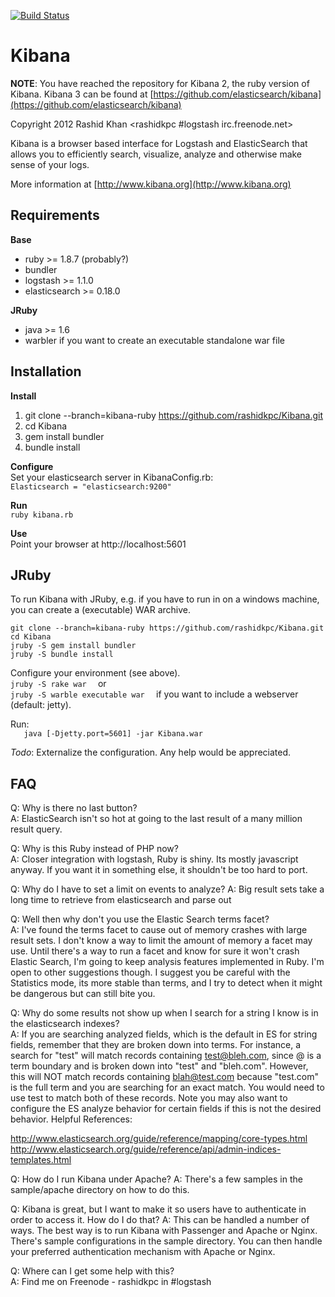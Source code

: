[![Build Status](https://secure.travis-ci.org/invadersmustdie/Kibana.png?branch=kibana-ruby)](https://travis-ci.org/invadersmustdie/Kibana)

# Kibana
__NOTE__: You have reached the repository for Kibana 2, the ruby version of Kibana. Kibana 3 can be found at [https://github.com/elasticsearch/kibana](https://github.com/elasticsearch/kibana)

Copyright 2012 Rashid Khan <rashidkpc #logstash irc.freenode.net>

Kibana is a browser based interface for Logstash and ElasticSearch that allows 
you to efficiently search, visualize, analyze and otherwise make sense of your 
logs. 

More information at [http://www.kibana.org](http://www.kibana.org)

## Requirements

__Base__

* ruby >= 1.8.7 (probably?)  
* bundler  
* logstash >= 1.1.0  
* elasticsearch >= 0.18.0  

__JRuby__

* java >= 1.6
* warbler if you want to create an executable standalone war file

## Installation
__Install__  
1. git clone --branch=kibana-ruby https://github.com/rashidkpc/Kibana.git	
2. cd Kibana  
3. gem install bundler  
4. bundle install  

__Configure__  
Set your elasticsearch server in KibanaConfig.rb:  
	`Elasticsearch = "elasticsearch:9200"`

__Run__  
`ruby kibana.rb`  

__Use__  
  Point your browser at http://localhost:5601

## JRuby

To run Kibana with JRuby, e.g. if you have to run in on a windows machine, you can create a (executable) WAR archive.

```
git clone --branch=kibana-ruby https://github.com/rashidkpc/Kibana.git	
cd Kibana  	
jruby -S gem install bundler  
jruby -S bundle install   
```

Configure your environment (see above). 	
`jruby -S rake war  `
or  
`jruby -S warble executable war  `
if you want to include a webserver (default: jetty).  

Run:	
`	java [-Djetty.port=5601] -jar Kibana.war`

_Todo_: Externalize the configuration. Any help would be appreciated.  

## FAQ
Q: Why is there no last button?  
A: ElasticSearch isn't so hot at going to the last result of a many million 
result query. 

Q: Why is this Ruby instead of PHP now?  
A: Closer integration with logstash, Ruby is shiny. Its mostly javascript 
anyway. If you want it in something else, it shouldn't be too hard to port.  

Q: Why do I have to set a limit on events to analyze?
A: Big result sets take a long time to retrieve from elasticsearch and parse out  

Q: Well then why don't you use the Elastic Search terms facet?  
A: I've found the terms facet to cause out of memory crashes with large result 
sets. I don't know a way to limit the amount of memory a facet may use. Until 
there's a way to run a facet and know for sure it  won't crash Elastic Search, 
I'm going to keep analysis features implemented in Ruby. I'm open to other 
suggestions though. I suggest you be careful with the Statistics mode, its more
stable than terms, and I try to detect when it might be dangerous but can still
bite you.  

Q: Why do some results not show up when I search for a string I know is in
the elasticsearch indexes?  
A: If you are searching analyzed fields, which is the default in ES for string
fields, remember that they are broken down into terms.  For instance, a search
for "test" will match records containing test@bleh.com, since @ is a term
boundary and is broken down into "test" and "bleh.com".  However, this will NOT
match records containing blah@test.com because "test.com" is the full term and
you are searching for an exact match.  You would need to use test to match both
of these records.  Note you may also want to configure the ES analyze behavior
for certain fields if this is not the desired behavior.  Helpful References:  

  http://www.elasticsearch.org/guide/reference/mapping/core-types.html  
  http://www.elasticsearch.org/guide/reference/api/admin-indices-templates.html  

Q: How do I run Kibana under Apache?
A: There's a few samples in the sample/apache directory on how to do this.

Q: Kibana is great, but I want to make it so users have to authenticate in order
to access it. How do I do that?
A: This can be handled a number of ways. The best way is to run Kibana with 
Passenger and Apache or Nginx. There's sample configurations in the sample 
directory. You can then handle your preferred authentication mechanism with
Apache or Nginx.

Q: Where can I get some help with this?                                         
A: Find me on Freenode - rashidkpc in #logstash   
